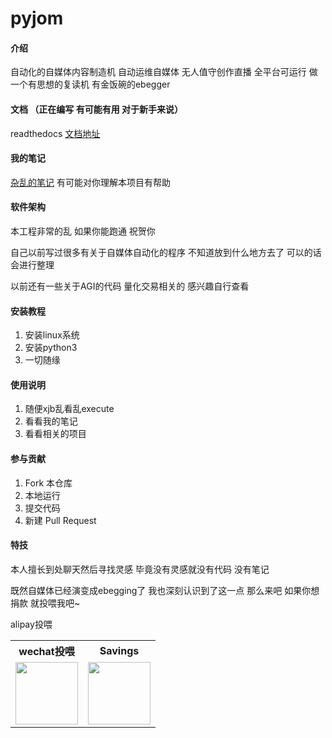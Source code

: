# pyjom

#### 介绍

自动化的自媒体内容制造机 自动运维自媒体 无人值守创作直播 全平台可运行 做一个有思想的复读机 有金饭碗的ebegger

#### 文档 （正在编写 有可能有用 对于新手来说）

readthedocs [文档地址](https://pyjom.readthedocs.io/en/latest/)

#### 我的笔记

[杂乱的笔记](https://github.com/James4Ever0/notes) 有可能对你理解本项目有帮助

#### 软件架构

本工程非常的乱 如果你能跑通 祝贺你

自己以前写过很多有关于自媒体自动化的程序 不知道放到什么地方去了 可以的话会进行整理

以前还有一些关于AGI的代码 量化交易相关的 感兴趣自行查看

#### 安装教程

1.  安装linux系统
2.  安装python3
3.  一切随缘

#### 使用说明

1.  随便xjb乱看乱execute
2.  看看我的笔记
3.  看看相关的项目

#### 参与贡献

1.  Fork 本仓库
2.  本地运行
3.  提交代码
4.  新建 Pull Request


#### 特技

本人擅长到处聊天然后寻找灵感 毕竟没有灵感就没有代码 没有笔记

既然自媒体已经演变成ebegging了 我也深刻认识到了这一点 那么来吧 如果你想捐款 就投喂我吧~

<a align="left">

</a><a align="right">alipay投喂


<table border="0">
  <tr>
    <th>wechat投喂</th>
    <th>Savings</th>
  </tr>
  <tr>
    <td>
<img width="100" height="100" src="https://api.qrserver.com/v1/create-qr-code/?size=300x300&data=wxp://f2f0V92qUQI0aBO5PXtWezujxMm-C1KFub6qCi1Obt3cn1KjZqDPqoWKn8ICCcwdt8zU"></td>
    <td><img  width="100" height="100" src="https://api.qrserver.com/v1/create-qr-code/?size=300x300&data=https://qr.alipay.com/tsx10243tdewwaxrvullge8">
</a></td>
  </tr>
</table>